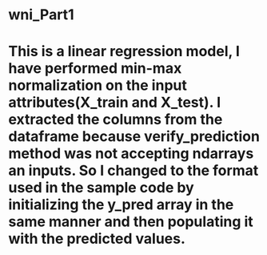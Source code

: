 # wni_Part1

<h1> This is a linear regression model, I have performed min-max normalization on the input attributes(X_train and X_test). 
I extracted the columns from the dataframe because verify_prediction method was not accepting ndarrays an inputs. So I changed to the format used
in the sample code by initializing the y_pred array in the same manner and then populating it with the predicted values.
